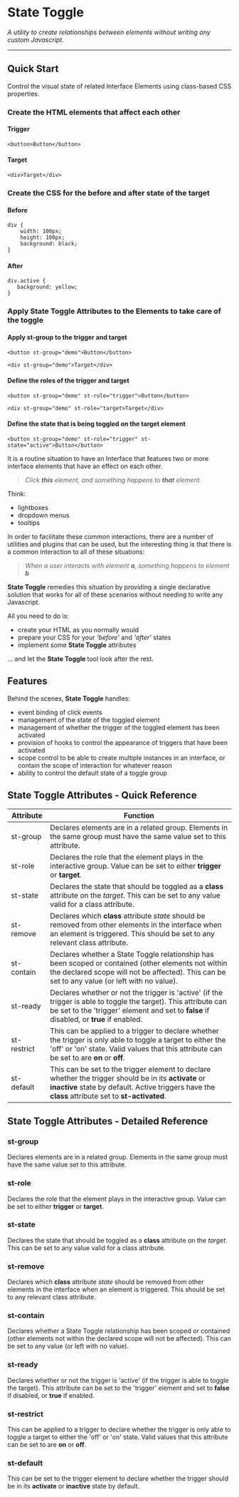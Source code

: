 # State Toggle

*A utility to create relationships between elements without writing any custom Javascript.*

----
## Quick Start
Control the visual state of related Interface Elements using class-based CSS properties.

### Create the HTML elements that affect each other
#### Trigger
```
<button>Button</button>
```
#### Target
```
<div>Target</div>
```

### Create the CSS for the before and after state of the target

#### Before
```
div {
    width: 100px;
    height: 100px;
    background: black;
}
```

#### After
```
div.active {
   background: yellow; 
}
```

### Apply State Toggle Attributes to the Elements to take care of the toggle
#### Apply st-group to the trigger and target

```
<button st-group="demo">Button</button>
```

```
<div st-group="demo">Target</div>
```

#### Define the roles of the trigger and target
```
<button st-group="demo" st-role="trigger">Button</button>
```

```
<div st-group="demo" st-role="target>Target</div>
```

#### Define the state that is being toggled on the target element
```
<button st-group="demo" st-role="trigger" st-state="active">Button</button>
```


It is a routine situation to have an Interface that features two or more interface elements that have an effect on each other.

> *Click __this__ element, and something happens to __that__ element.*

Think: 

* lightboxes
* dropdown menus
* tooltips

In order to facilitate these common interactions, there are a number of utilities and plugins that can be used, but the interesting thing is that there is a common interaction to all of these situations:

> *When a user interacts with element __a__, something happens to element __b__*

 **State Toggle** remedies this situation by providing a single declarative solution that works for all of these scenarios without needing to write any Javascript.

All you need to do is:

* create your HTML as you normally would
* prepare your CSS for your *'before'* and *'after'* states
* implement some **State Toggle** attributes 

... and let the **State Toggle** tool look after the rest.

## Features

Behind the scenes, **State Toggle** handles:

* event binding of click events
* management of the state of the toggled element
* management of whether the trigger of the toggled element has been activated
* provision of hooks to control the appearance of triggers that have been activated
* scope control to be able to create multiple instances in an interface, or contain the scope of interaction for whatever reason
* ability to control the default state of a toggle group

## State Toggle Attributes - Quick Reference

Attribute | Function
--------- | --------
st-group | Declares elements are in a related group. Elements in the same group must have the same value set to this attribute.
st-role | Declares the role that the element plays in the interactive group. Value can be set to either __trigger__ or __target__.
st-state | Declares the state that should be toggled as a __class__ attribute on the *target*. This can be set to any value valid for a class attribute.
st-remove | Declares which __class__ attribute *state* should be removed from other elements in the interface when an element is triggered. This should be set to any relevant class attribute.
st-contain | Declares whether a State Toggle relationship has been scoped or contained (other elements not within the declared scope will not be affected). This can be set to any value (or left with no value).
st-ready | Declares whether or not the trigger is 'active' (if the trigger is able to toggle the target). This attribute can be set to the 'trigger' element and set to __false__ if disabled, or __true__ if enabled.
st-restrict | This can be applied to a trigger to declare whether the trigger is only able to toggle a target to either the 'off' or 'on' state. Valid values that this attribute can be set to are __on__ or __off__.
st-default | This can be set to the trigger element to declare whether the trigger should be in its __activate__ or __inactive__ state by default. Active triggers have the __class__ attribute set to __st-activated__.

## State Toggle Attributes - Detailed Reference

### st-group

Declares elements are in a related group. Elements in the same group must have the same value set to this attribute.

### st-role

Declares the role that the element plays in the interactive group. Value can be set to either __trigger__ or __target__.

### st-state

Declares the state that should be toggled as a __class__ attribute on the *target*. This can be set to any value valid for a class attribute.

### st-remove

Declares which __class__ attribute *state* should be removed from other elements in the interface when an element is triggered. This should be set to any relevant class attribute.

### st-contain

Declares whether a State Toggle relationship has been scoped or contained (other elements not within the declared scope will not be affected). This can be set to any value (or left with no value).

### st-ready

Declares whether or not the trigger is 'active' (if the trigger is able to toggle the target). This attribute can be set to the 'trigger' element and set to __false__ if disabled, or __true__ if enabled.

### st-restrict

This can be applied to a trigger to declare whether the trigger is only able to toggle a target to either the 'off' or 'on' state. Valid values that this attribute can be set to are __on__ or __off__.

### st-default

This can be set to the trigger element to declare whether the trigger should be in its __activate__ or __inactive__ state by default. 